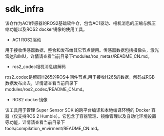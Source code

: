 # sdk_infra

该仓作为AC1传感器的ROS2基础软件仓，包含AC1驱动、相机消息的压缩与解压缩功能以及ROS2 docker镜像的使用工具。

- AC1 ROS2驱动

用于接收传感器数据，整合和发布给其它节点使用。传感器数据包括摄像头，激光雷达和IMU，详情请查看当前目录下modules/ros_metas/README_CN.md。



- ros2_codec相机消息编解码

ros2_codec是解码H265的ROS中间件节点,用于接收H265的数据，解码成RGB数据发布出去，详情请查看当前目录下modules/ros2_codec/README_CN.md。



- ROS2 docker镜像

该工具用于管理 Super Sensor SDK 的跨平台编译和本地编译环境的 Docker 容器（仅支持ROS 2 Humble）。它包含了容器管理、镜像管理以及自动化环境设置等功能，详情请查看当前目录下tools/compilation_envirment/README_CN.md。

